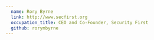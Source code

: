 ```yaml
---
  name: Rory Byrne
  link: http://www.secfirst.org
  occupation_title: CEO and Co-Founder, Security First
  github: rorymbyrne
---
```

